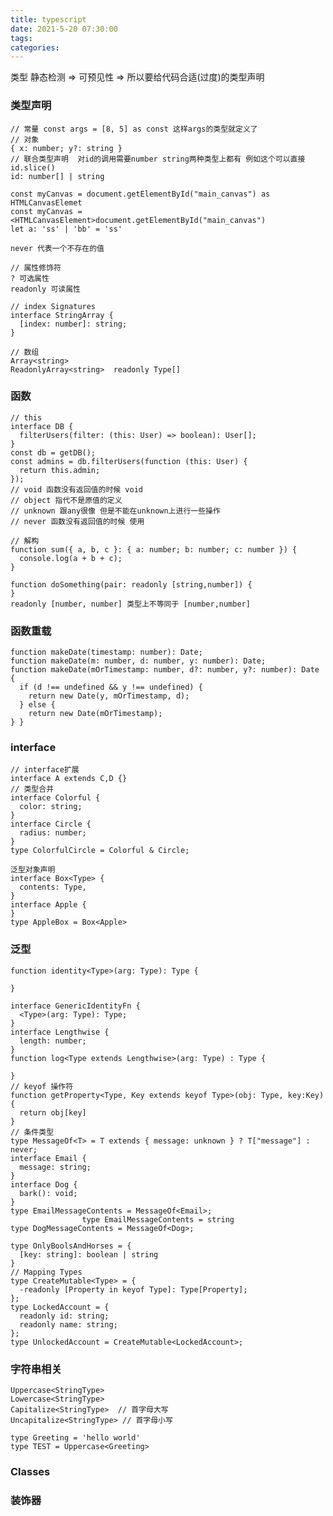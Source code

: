 ```yaml
---
title: typescript
date: 2021-5-20 07:30:00  
tags: 
categories: 
---
```


类型 静态检测 => 可预见性 => 所以要给代码合适(过度)的类型声明

### 类型声明
    
    // 常量 const args = [8, 5] as const 这样args的类型就定义了 
    // 对象
    { x: number; y?: string }
    // 联合类型声明  对id的调用需要number string两种类型上都有 例如这个可以直接id.slice()
    id: number[] | string

    const myCanvas = document.getElementById("main_canvas") as HTMLCanvasElemet
    const myCanvas = <HTMLCanvasElement>document.getElementById("main_canvas")
    let a: 'ss' | 'bb' = 'ss'

    never 代表一个不存在的值

    // 属性修饰符
    ? 可选属性
    readonly 可读属性

    // index Signatures
    interface StringArray {
      [index: number]: string;
    }

    // 数组
    Array<string>
    ReadonlyArray<string>  readonly Type[]


### 函数

    // this
    interface DB {
      filterUsers(filter: (this: User) => boolean): User[];
    }
    const db = getDB();
    const admins = db.filterUsers(function (this: User) {
      return this.admin;
    });
    // void 函数没有返回值的时候 void
    // object 指代不是原值的定义
    // unknown 跟any很像 但是不能在unknown上进行一些操作
    // never 函数没有返回值的时候 使用

    // 解构
    function sum({ a, b, c }: { a: number; b: number; c: number }) { 
      console.log(a + b + c);
    }

    function doSomething(pair: readonly [string,number]) {
    }
    readonly [number, number] 类型上不等同于 [number,number]

### 函数重载


    function makeDate(timestamp: number): Date;
    function makeDate(m: number, d: number, y: number): Date;
    function makeDate(mOrTimestamp: number, d?: number, y?: number): Date {
      if (d !== undefined && y !== undefined) {
        return new Date(y, mOrTimestamp, d);
      } else {
        return new Date(mOrTimestamp);
    } }

### interface
    
    // interface扩展
    interface A extends C,D {}
    // 类型合并
    interface Colorful {
      color: string;
    }
    interface Circle {
      radius: number;
    }
    type ColorfulCircle = Colorful & Circle;

    泛型对象声明
    interface Box<Type> {
      contents: Type,
    }
    interface Apple {
    }
    type AppleBox = Box<Apple>

### 泛型

    function identity<Type>(arg: Type): Type {
      
    }

    interface GenericIdentityFn {
      <Type>(arg: Type): Type;
    }
    interface Lengthwise {
      length: number;
    }
    function log<Type extends Lengthwise>(arg: Type) : Type {

    }
    // keyof 操作符
    function getProperty<Type, Key extends keyof Type>(obj: Type, key:Key) {
      return obj[key]
    }
    // 条件类型 
    type MessageOf<T> = T extends { message: unknown } ? T["message"] : never;
    interface Email {
      message: string;
    }
    interface Dog {
      bark(): void;
    }
    type EmailMessageContents = MessageOf<Email>;
                    type EmailMessageContents = string
    type DogMessageContents = MessageOf<Dog>;

    type OnlyBoolsAndHorses = {
      [key: string]: boolean | string
    }
    // Mapping Types
    type CreateMutable<Type> = {
      -readonly [Property in keyof Type]: Type[Property];
    };
    type LockedAccount = {
      readonly id: string;
      readonly name: string;
    };
    type UnlockedAccount = CreateMutable<LockedAccount>;

### 字符串相关

    Uppercase<StringType>
    Lowercase<StringType>
    Capitalize<StringType>  // 首字母大写
    Uncapitalize<StringType> // 首字母小写

    type Greeting = 'hello world'
    type TEST = Uppercase<Greeting>


### Classes


### 装饰器


    